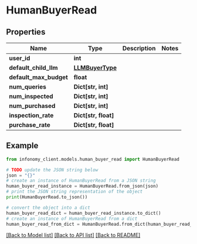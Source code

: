 # HumanBuyerRead


## Properties

Name | Type | Description | Notes
------------ | ------------- | ------------- | -------------
**user_id** | **int** |  | 
**default_child_llm** | [**LLMBuyerType**](LLMBuyerType.md) |  | 
**default_max_budget** | **float** |  | 
**num_queries** | **Dict[str, int]** |  | 
**num_inspected** | **Dict[str, int]** |  | 
**num_purchased** | **Dict[str, int]** |  | 
**inspection_rate** | **Dict[str, float]** |  | 
**purchase_rate** | **Dict[str, float]** |  | 

## Example

```python
from infonomy_client.models.human_buyer_read import HumanBuyerRead

# TODO update the JSON string below
json = "{}"
# create an instance of HumanBuyerRead from a JSON string
human_buyer_read_instance = HumanBuyerRead.from_json(json)
# print the JSON string representation of the object
print(HumanBuyerRead.to_json())

# convert the object into a dict
human_buyer_read_dict = human_buyer_read_instance.to_dict()
# create an instance of HumanBuyerRead from a dict
human_buyer_read_from_dict = HumanBuyerRead.from_dict(human_buyer_read_dict)
```
[[Back to Model list]](../README.md#documentation-for-models) [[Back to API list]](../README.md#documentation-for-api-endpoints) [[Back to README]](../README.md)


